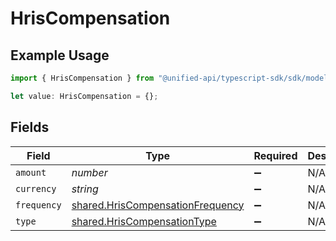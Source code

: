 # HrisCompensation

## Example Usage

```typescript
import { HrisCompensation } from "@unified-api/typescript-sdk/sdk/models/shared";

let value: HrisCompensation = {};
```

## Fields

| Field                                                                                       | Type                                                                                        | Required                                                                                    | Description                                                                                 |
| ------------------------------------------------------------------------------------------- | ------------------------------------------------------------------------------------------- | ------------------------------------------------------------------------------------------- | ------------------------------------------------------------------------------------------- |
| `amount`                                                                                    | *number*                                                                                    | :heavy_minus_sign:                                                                          | N/A                                                                                         |
| `currency`                                                                                  | *string*                                                                                    | :heavy_minus_sign:                                                                          | N/A                                                                                         |
| `frequency`                                                                                 | [shared.HrisCompensationFrequency](../../../sdk/models/shared/hriscompensationfrequency.md) | :heavy_minus_sign:                                                                          | N/A                                                                                         |
| `type`                                                                                      | [shared.HrisCompensationType](../../../sdk/models/shared/hriscompensationtype.md)           | :heavy_minus_sign:                                                                          | N/A                                                                                         |